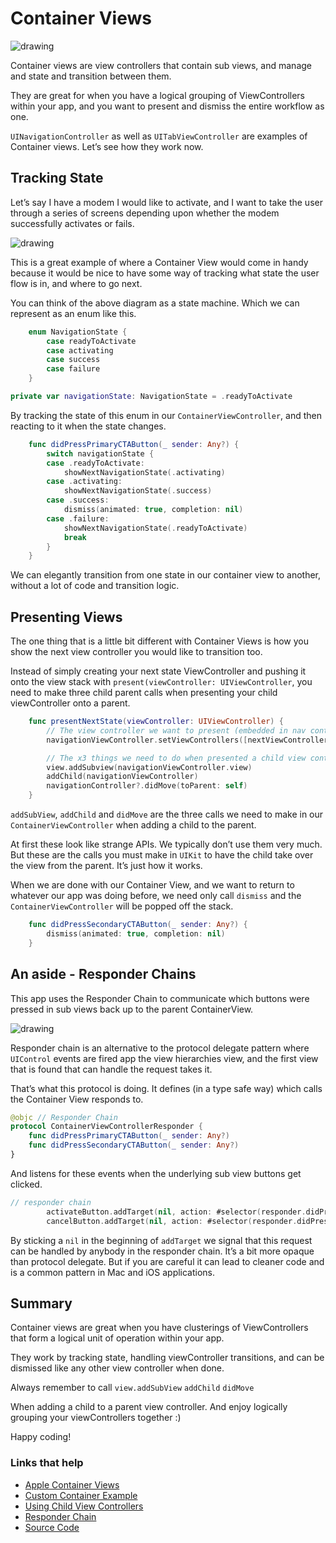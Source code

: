 # Container Views

<img src="https://github.com/jrasmusson/level-up-ios/blob/master/advanced/images/container-view.png" alt="drawing" />

Container views are view controllers that contain sub views, and manage and state and transition between them.

They are great for when you have a logical grouping of ViewControllers within your app, and you want to present and dismiss the entire workflow as one.

`UINavigationController` as well as `UITabViewController` are examples of Container views. Let’s see how they work now.

## Tracking State

Let’s say I have a modem I would like to activate, and I want to take the user through a series of screens depending upon whether the modem successfully activates or fails.

<img src="https://github.com/jrasmusson/level-up-ios/blob/master/advanced/images/tracking-state.png" alt="drawing" />

This is a great example of where a Container View would come in handy because it would be nice to have some way of tracking what state the user flow is in, and where to go next.

You can think of the above diagram as a state machine. Which we can represent as an enum like this.

```swift
    enum NavigationState {
        case readyToActivate
        case activating
        case success
        case failure
    }

private var navigationState: NavigationState = .readyToActivate
```

By tracking the state of this enum in our `ContainerViewController`, and then reacting to it when the state changes.

```swift
    func didPressPrimaryCTAButton(_ sender: Any?) {
        switch navigationState {
        case .readyToActivate:
            showNextNavigationState(.activating)
        case .activating:
            showNextNavigationState(.success)
        case .success:
            dismiss(animated: true, completion: nil)
        case .failure:
            showNextNavigationState(.readyToActivate)
            break
        }
    }
```

We can elegantly transition from one state in our container view to another, without a lot of code and transition logic.

## Presenting Views

The one thing that is a little bit different with Container Views is how you show the next view controller you would like to transition too.

Instead of simply creating your next state ViewController and pushing it onto the view stack with `present(viewController: UIViewController`, you need to make three child parent calls when presenting your child viewController onto a parent.

```swift
    func presentNextState(viewController: UIViewController) {
        // The view controller we want to present (embedded in nav controller)
        navigationViewController.setViewControllers([nextViewController], animated: true)

        // The x3 things we need to do when presented a child view controller within a parent
        view.addSubview(navigationViewController.view)
        addChild(navigationViewController)
        navigationController?.didMove(toParent: self)
    }
```

`addSubView`, `addChild` and `didMove` are the three calls we need to make in our `ContainerViewController` when adding a child to the parent.

At first these look like strange APIs. We typically don’t use them very much. But these are the calls you must make in `UIKit` to have the child take over the view from the parent. It’s just how it works.

When we are done with our Container View, and we want to return to whatever our app was doing before, we need only call `dismiss` and the `ContainerViewController` will be popped off the stack.

```swift
    func didPressSecondaryCTAButton(_ sender: Any?) {
        dismiss(animated: true, completion: nil)
    }
```

## An aside - Responder Chains

This app uses the Responder Chain to communicate which buttons were pressed in sub views back up to the parent ContainerView.

<img src="https://github.com/jrasmusson/level-up-ios/blob/master/advanced/images/responder-chain.png" alt="drawing" />

Responder chain is an alternative to the protocol delegate pattern where `UIControl` events are fired app the view hierarchies view, and the first view that is found that can handle the request takes it.

That’s what this protocol is doing. It defines (in a type safe way) which calls the Container View responds to.

```swift
@objc // Responder Chain
protocol ContainerViewControllerResponder {
    func didPressPrimaryCTAButton(_ sender: Any?)
    func didPressSecondaryCTAButton(_ sender: Any?)
}
```

And listens for these events when the underlying sub view buttons get clicked.

```swift
// responder chain
        activateButton.addTarget(nil, action: #selector(responder.didPressPrimaryCTAButton(_:)), for: .primaryActionTriggered)
        cancelButton.addTarget(nil, action: #selector(responder.didPressSecondaryCTAButton(_:)), for: .primaryActionTriggered)
```

By sticking a `nil` in the beginning of `addTarget` we signal that this request can be handled by anybody in the responder chain. It’s a bit more opaque than protocol delegate. But if you are careful it can lead to cleaner code and is a common pattern in Mac and iOS applications.

## Summary

Container views are great when you have clusterings of ViewControllers that form a logical unit of operation within your app.

They work by tracking state, handling viewController transitions, and can be dismissed like any other view controller when done.

Always remember to call
`view.addSubView`
`addChild`
`didMove`

When adding a child to a parent view controller. And enjoy logically grouping your viewControllers together :)

Happy coding!

### Links that help

- [Apple Container Views](https://developer.apple.com/library/archive/featuredarticles/ViewControllerPGforiPhoneOS/ImplementingaContainerViewController.html)
- [Custom Container Example](https://www.swiftbysundell.com/articles/custom-container-view-controllers-in-swift/)
- [Using Child View Controllers](https://www.swiftbysundell.com/articles/using-child-view-controllers-as-plugins-in-swift/)
- [Responder Chain](https://useyourloaf.com/blog/using-the-responder-chain/)
- [Source Code]()


